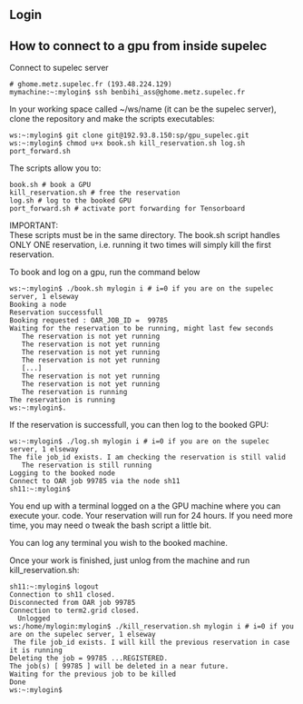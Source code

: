 ## Login

    
## How to connect to a gpu from inside supelec
Connect to supelec server

    # ghome.metz.supelec.fr (193.48.224.129)
    mymachine:~:mylogin$ ssh benbihi_ass@ghome.metz.supelec.fr

In your working space called ~/ws/name (it can be the supelec server), clone the repository and make the scripts executables:

    ws:~:mylogin$ git clone git@192.93.8.150:sp/gpu_supelec.git
    ws:~:mylogin$ chmod u+x book.sh kill_reservation.sh log.sh port_forward.sh
    
The scripts allow you to:

    book.sh # book a GPU    
    kill_reservation.sh # free the reservation
    log.sh # log to the booked GPU
    port_forward.sh # activate port forwarding for Tensorboard
    
IMPORTANT:  
These scripts must be in the same directory. The book.sh script handles ONLY ONE
reservation, i.e. running it two times will simply kill the first reservation.

To book and log on a gpu, run the command below

    ws:~:mylogin$ ./book.sh mylogin i # i=0 if you are on the supelec server, 1 elseway 
    Booking a node
    Reservation successfull
    Booking requested : OAR_JOB_ID =  99785
    Waiting for the reservation to be running, might last few seconds
       The reservation is not yet running
       The reservation is not yet running
       The reservation is not yet running
       The reservation is not yet running
       [...]
       The reservation is not yet running
       The reservation is not yet running
       The reservation is running
    The reservation is running
    ws:~:mylogin$.

If the reservation is successfull, you can then log to the booked GPU:

    ws:~:mylogin$ ./log.sh mylogin i # i=0 if you are on the supelec server, 1 elseway
    The file job_id exists. I am checking the reservation is still valid
       The reservation is still running
    Logging to the booked node
    Connect to OAR job 99785 via the node sh11
    sh11:~:mylogin$
    
You end up with a terminal logged on a the GPU machine where you can execute your.
code. Your reservation will run for 24 hours. If you need more time, you may need 
o tweak the bash script a little bit.

You can log any terminal you wish to the booked machine.

Once your work is finished, just unlog from the machine and run kill_reservation.sh:

    sh11:~:mylogin$ logout
    Connection to sh11 closed.
    Disconnected from OAR job 99785
    Connection to term2.grid closed.
      Unlogged
    ws:/home/mylogin:mylogin$ ./kill_reservation.sh mylogin i # i=0 if you are on the supelec server, 1 elseway
     The file job_id exists. I will kill the previous reservation in case it is running
    Deleting the job = 99785 ...REGISTERED.
    The job(s) [ 99785 ] will be deleted in a near future.
    Waiting for the previous job to be killed
    Done
    ws:~:mylogin$
